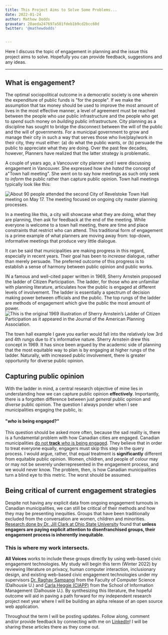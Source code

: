 ```yaml
---
title: This Project Aims to Solve Some Problems...
date: 2022-01-24
author: Mathew Dodds
gravatar: 28aeda247697a581fdeb1b9cd2bcc60d
twitter: '@mathewdodds'


---
```


Here I discuss the topic of engagement in planning and the issue this project aims to solve. Hopefully you can provide feedback, suggestions and any ideas.

---

## What is engagement?

 The optimal sociopolitical outcome in a democratic society is one wherein the expenditure of public funds is "for the people". If we make the assumption that tax money should be used to improve the most amount of lives in the most effective manner, a level of agreement must be reached between the people who *use* public infrastructure and the people who get to *spend* such money on *building* public infrastructure. City planning as a discipline has sought to bridge the disconnect between the will of the public and the will of governments.   For a municipal government to grow and manage their city in such a way that serves those who live/play/work in their city, they must either: (a) do what the public wants, or (b) persuade the public to appreciate what they are doing. Over the past few decades, however, Planners have realized that the latter strategy is problematic.

A couple of years ago, a Vancouver city planner and I were discussing engagement in Vancouver. She expressed how she *hated* the concept of a"Town hall meeting". She went on to say how meetings as such only seek to *inform* the public rather than capture public opinion. Town hall meetings typically look like this:

![About 90 people attended the second City of Revelstoke Town Hall meeting on May 17. The meeting focused on ongoing city master planning processes.](https://1aerk2ndr9h3oblpk2na76i1-wpengine.netdna-ssl.com/wp-content/uploads/2017/05/10955revelstokeTownHall2.jpg)

In a meeting like this, a city will showcase what they are doing, what they are planning, then ask for feedback at the end of the meeting. While everyone is welcome to a town hall meeting, there are time and place constraints that restrict who can attend. This traditional form of engagement is a prime example of what planners are moving away from: top-down, informative meetings that produce very little dialogue.

It can be said that municipalities are making progress in this regard, especially in recent years. Their goal has been to *increase* dialogue, rather than merely persuade. The preferred outcome of this progress is to establish a sense of harmony between public opinion and public works. 

IN a famous and well-cited paper written in 1969, Sherry Arnstein proposed the ladder of Citizen Participation. The ladder, for those who are unfamiliar with planning literature, articulates how the public is engaged at different levels of involvement. The ladder is essentially a spectrum of decision making power between officials and the public. The top rungs of the ladder are methods of engagement which give the public the most amount of power.![This is the original 1969 illustration of Sherry Arnstein’s Ladder of Citizen Participation as it appeared in the Journal of the American Planning Association.](https://organizingengagement.org/wp-content/uploads/2019/07/Ladder-of-Citizen-Participation-Illustration-Sherry-Arnstein-1969-Journal-of-the-American-Planning-Association.jpg)

The town hall example I gave you earlier would fall into the relatively low 3rd and 4th rungs due to it's informative nature. Sherry Arnstein drew this concept in 1969. It has since been argued by the academic side of planning that the most equitable way to plan is by engaging at higher rungs of the ladder. Naturally, with increased public involvement, there is greater opportunity for diverse public opinion.

## Capturing public opinion

With the ladder in mind, a central research objective of mine lies in understanding how we can capture public opinion **effectively**. Importantly, there is a forgotten difference between just *general* public opinion and *diverse* public opinion. The question I always ponder when I see municipalities engaging the public, is: 

#### "*who* is being engaged?"

This question should be asked more often, because the sad reality is, there is a fundamental problem with how Canadian cities are engaged. Canadian municipalities  [do not **track** *who* is being engaged](https://tspace.library.utoronto.ca/handle/1807/79195). They believe that in order to treat everyone equally, engagers must skip this step in the query process. I would argue, rather, that equal treatment is **significantly** different from equitable public opinion.  Women, children, and people of colour may or may not be severely underrepresented in the engagement process, and we would never know. The problem, then, is how Canadian municipalities turn a blind eye to this metric. The worst should be assumed. 

## Being critical of current engagement strategies

Despite not having any explicit data from ongoing engagement turnouts in Canadian municipalities, we can still be critical of their methods and how they may be presenting inequities. Groups that have been traditionally excluded from the conversation are women, children and minorities. [Research done by Dr. Jill Clark at Ohio State University](https://www.researchgate.net/publication/320827557_Designing_Public_Participation_Managing_Problem_Settings_and_Social_Equity) found that **unless engagers are paying explicit attention to disenfranchised groups, their engagement process is inherently inequitable**. 

### This is where my work intersects. 

**All Voices** works to include these groups directly by using web-based civic engagement technologies. My study will begin this term (Winter 2022) by reviewing literature on privacy, human computer interaction, inclusionary design, and existing web-based civic engagement technologies under my supervisors [Dr. Raghav Sampangi](https://www.dal.ca/faculty/computerscience/faculty-staff/raghav-sampangi.html) from the Faculty of Computer Science (Dalhousie U.) and [Carla Heggie (CIAPP)](https://www.dal.ca/faculty/management/school-of-information-management/faculty-staff/faculty/carla-heggie.html) from the School of Information Management (Dalhousie U.). By synthesizing this literature, the hopeful outcome will aid in paving a path forward for my independent research project next year where I will be building an alpha release of an open source web application. 

Throughout the term I will be posting updates. Follow along, comment and/or provide feedback by connecting with me on [LinkedIn](https://www.linkedin.com/in/mathew-dodds-6127a0125)! I will be sharing these articles there as they come out.

